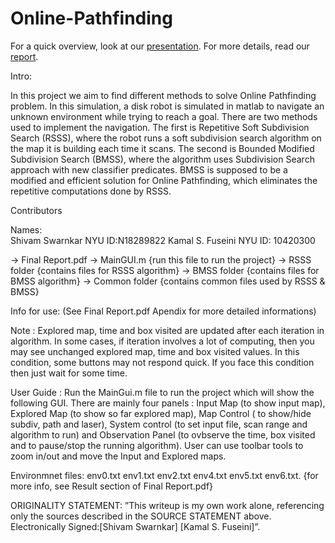 # Online-Pathfinding

For a quick overview, look at our [presentation](https://github.com/shivamswarnkar/Online-Pathfinding/blob/master/Presentation.pdf).
For more details, read our [report](https://github.com/shivamswarnkar/Online-Pathfinding/blob/master/FinalProjectReport.pdf). 

Intro:

In this project we aim to find different methods to solve Online Pathfinding problem. In this  simulation, a disk robot is simulated in matlab to navigate an unknown environment while trying  to reach a goal. There are two methods used to implement the navigation. The first is Repetitive  Soft Subdivision Search (RSSS), where the robot runs a soft subdivision search algorithm on the  map it is building each time it scans. The second is Bounded Modified Subdivision Search  (BMSS), where the algorithm uses Subdivision Search approach with new classifier predicates.  BMSS is supposed to be a modified and efficient solution for Online Pathfinding, which  eliminates the repetitive computations done by RSSS.


Contributors

Names:	
Shivam Swarnkar		NYU ID:N18289822
Kamal S. Fuseini	NYU ID: 10420300
 
 -> Final Report.pdf 
 -> MainGUI.m   	{run this file to run the project}
 -> RSSS folder 	{contains files for RSSS algorithm}
 -> BMSS folder 	{contains files for BMSS algorithm}
 -> Common folder 	{contains common files used by RSSS & BMSS}


Info for use: 
 (See Final Report.pdf Apendix for more detailed informations)

Note : Explored map, time and box visited are updated after each iteration in algorithm. In some cases, if iteration involves a lot of computing, then you may see unchanged explored map, time and box visited values. In this condition, some buttons may not respond quick. If you face this condition then just wait for some time. 

User Guide : 
Run the MainGui.m file to run the project which will show the following GUI. There are mainly four panels : Input Map (to show input map), Explored Map (to show so far explored map), Map Control ( to show/hide subdiv, path and laser), System control (to set input file, scan range and algorithm to run) and Observation Panel (to ovbserve the time, box visited and to pause/stop the running algorithm). User can use toolbar tools to zoom in/out and move the Input and Explored maps.

Environmnet files: 
env0.txt env1.txt env2.txt env4.txt env5.txt env6.txt. {for more info, see Result section of Final Report.pdf}

ORIGINALITY STATEMENT: ”This writeup is my own work alone, referencing only the sources described in the SOURCE STATEMENT above. Electronically Signed:[Shivam Swarnkar] [Kamal S. Fuseini]”.
